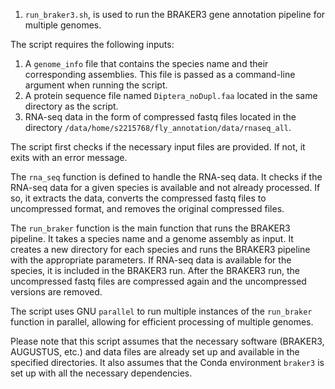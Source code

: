 1. `run_braker3.sh`, is used to run the BRAKER3 gene annotation pipeline for multiple genomes. 

The script requires the following inputs:

1. A `genome_info` file that contains the species name and their corresponding assemblies. This file is passed as a command-line argument when running the script.
2. A protein sequence file named `Diptera_noDupl.faa` located in the same directory as the script.
3. RNA-seq data in the form of compressed fastq files located in the directory `/data/home/s2215768/fly_annotation/data/rnaseq_all`.

The script first checks if the necessary input files are provided. If not, it exits with an error message.

The `rna_seq` function is defined to handle the RNA-seq data. It checks if the RNA-seq data for a given species is available and not already processed. If so, it extracts the data, converts the compressed fastq files to uncompressed format, and removes the original compressed files.

The `run_braker` function is the main function that runs the BRAKER3 pipeline. It takes a species name and a genome assembly as input. It creates a new directory for each species and runs the BRAKER3 pipeline with the appropriate parameters. If RNA-seq data is available for the species, it is included in the BRAKER3 run. After the BRAKER3 run, the uncompressed fastq files are compressed again and the uncompressed versions are removed.

The script uses GNU `parallel` to run multiple instances of the `run_braker` function in parallel, allowing for efficient processing of multiple genomes.

Please note that this script assumes that the necessary software (BRAKER3, AUGUSTUS, etc.) and data files are already set up and available in the specified directories. It also assumes that the Conda environment `braker3` is set up with all the necessary dependencies.